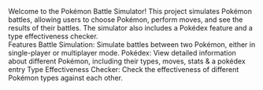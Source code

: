 
Welcome to the Pokémon Battle Simulator! This project simulates Pokémon battles, allowing users to choose Pokémon, perform moves, and see the results of their battles. 
The simulator also includes a Pokédex feature and a type effectiveness checker.  
Features
Battle Simulation: Simulate battles between two Pokémon, either in single-player or multiplayer mode.
Pokédex: View detailed information about different Pokémon, including their types, moves, stats & a pokédex entry
Type Effectiveness Checker: Check the effectiveness of different Pokémon types against each other.
